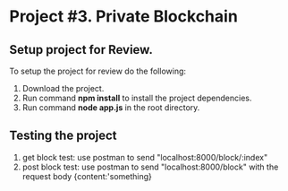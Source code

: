 # Project #3. Private Blockchain

## Setup project for Review.

To setup the project for review do the following:
1. Download the project.
2. Run command __npm install__ to install the project dependencies.
3. Run command __node app.js__ in the root directory.

## Testing the project
1. get block test: use postman to send "localhost:8000/block/:index"
2. post block test: use postman to send "localhost:8000/block" with the request body {content:'something}
